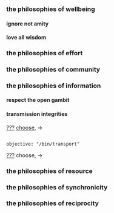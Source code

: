 
### the philosophies of wellbeing


#### ignore not amity


#### love all wisdom


### the philosophies of effort

### the philosophies of community

### the philosophies of information

#### respect the open gambit

#### transmission integrities

[???](https://github.com/nomilous/facto/commit/29cd05bb785cc72c4514d10b1d910e0cc1049a2c) [choose](.), -> 

```

objective: "/bin/transport"

```
[???]() choose, -> 

### the philosophies of resource

### the philosophies of synchronicity

### the philosophies of reciprocity

